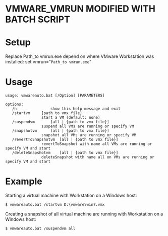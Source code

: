 # VMWARE_VMRUN MODIFIED WITH BATCH SCRIPT

# Setup

Replace Path_to vmrun.exe depend on where VMware Workstation was installed: 
set vmrun="`Path_to vmrun.exe`"

# Usage

```
usage: vmwareauto.bat [/Option] [PARAMETERS]

options:
   /h				show this help message and exit
   /startvm		[path to vmx file]
				start a VM (default: none)
   /suspendvm		[all | {path to vmx file}]
				suspend all VMs are running or specify VM
   /snapshotvm		[all | {path to vmx file}]
				snapshot all VMs are running or specify VM
   /revertToSnapshotvm	[all | {path to vmx file}]
				revertToSnapshot with name all VMs are running or specify VM and start
   /deleteSnapshotvm	[all | {path to vmx file}]
				deleteSnapshot with name all on VMs are running or specify VM and start
```

# Example

Starting a virtual machine with Workstation on a Windows host:
```
$ vmwareauto.bat /startvm D:\vmware\win7.vmx
```

Creating a snapshot of all virtual machine are running with Workstation on a Windows host:
```
$ vmwareauto.bat /suspendvm all
```
